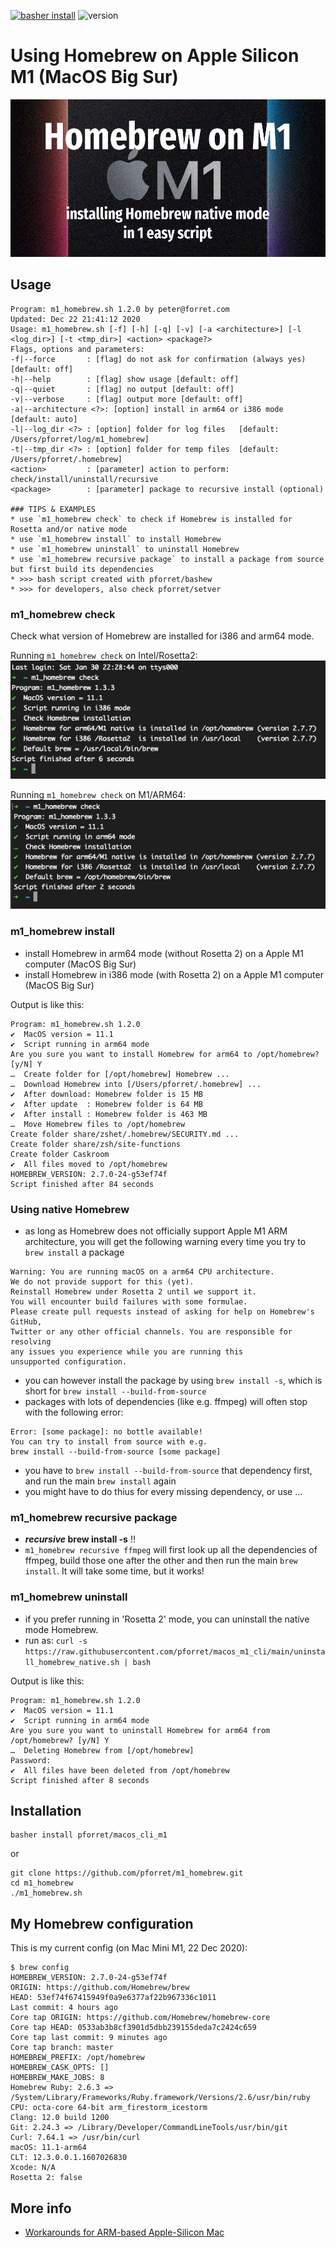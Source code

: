 [![basher install](https://img.shields.io/badge/basher-install-white?logo=gnu-bash&style=flat)](https://basher.gitparade.com/package/)
![version](https://img.shields.io/github/v/release/pforret/macos_m1_cli)

# Using Homebrew on Apple Silicon M1 (MacOS Big Sur) 

![](doc/m1_homebrew.jpg)

## Usage

    Program: m1_homebrew.sh 1.2.0 by peter@forret.com
    Updated: Dec 22 21:41:12 2020
    Usage: m1_homebrew.sh [-f] [-h] [-q] [-v] [-a <architecture>] [-l <log_dir>] [-t <tmp_dir>] <action> <package?>
    Flags, options and parameters:
    -f|--force       : [flag] do not ask for confirmation (always yes) [default: off]
    -h|--help        : [flag] show usage [default: off]
    -q|--quiet       : [flag] no output [default: off]
    -v|--verbose     : [flag] output more [default: off]
    -a|--architecture <?>: [option] install in arm64 or i386 mode  [default: auto]
    -l|--log_dir <?> : [option] folder for log files   [default: /Users/pforret/log/m1_homebrew]
    -t|--tmp_dir <?> : [option] folder for temp files  [default: /Users/pforret/.homebrew]
    <action>         : [parameter] action to perform: check/install/uninstall/recursive
    <package>        : [parameter] package to recursive install (optional)
    
    ### TIPS & EXAMPLES
    * use `m1_homebrew check` to check if Homebrew is installed for Rosetta and/or native mode
    * use `m1_homebrew install` to install Homebrew
    * use `m1_homebrew uninstall` to uninstall Homebrew
    * use `m1_homebrew recursive package` to install a package from source but first build its dependencies
    * >>> bash script created with pforret/bashew
    * >>> for developers, also check pforret/setver

### m1_homebrew check

Check what version of Homebrew are installed for i386 and arm64 mode.

Running `m1_homebrew check` on Intel/Rosetta2:
![m1_homebrew check for i386](doc/check_i386.png)

Running `m1_homebrew check` on M1/ARM64:
![m1_homebrew check for arm64](doc/check_arm64.png)


### m1_homebrew install

* install Homebrew in arm64 mode (without Rosetta 2) on a Apple M1 computer (MacOS Big Sur)
* install Homebrew in i386 mode (with Rosetta 2) on a Apple M1 computer (MacOS Big Sur)

Output is like this:
```
Program: m1_homebrew.sh 1.2.0
✔  MacOS version = 11.1
✔  Script running in arm64 mode
Are you sure you want to install Homebrew for arm64 to /opt/homebrew? [y/N] Y 
…  Create folder for [/opt/homebrew] Homebrew ...
…  Download Homebrew into [/Users/pforret/.homebrew] ...
✔  After download: Homebrew folder is 15 MB
✔  After update  : Homebrew folder is 64 MB                                      
✔  After install : Homebrew folder is 463 MB                                           
…  Move Homebrew files to /opt/homebrew
Create folder share/zshet/.homebrew/SECURITY.md ...                                                   
Create folder share/zsh/site-functions
Create folder Caskroom
✔  All files moved to /opt/homebrew                           
HOMEBREW_VERSION: 2.7.0-24-g53ef74f
Script finished after 84 seconds
```  

### Using native Homebrew

* as long as Homebrew does not officially support Apple M1 ARM architecture, 
  you will get the following warning every time you try to `brew install` a package

```  
Warning: You are running macOS on a arm64 CPU architecture.
We do not provide support for this (yet).
Reinstall Homebrew under Rosetta 2 until we support it.
You will encounter build failures with some formulae.
Please create pull requests instead of asking for help on Homebrew's GitHub,
Twitter or any other official channels. You are responsible for resolving
any issues you experience while you are running this
unsupported configuration.
```  

* you can however install the package by using `brew install -s`, 
  which is short for `brew install --build-from-source`
* packages with lots of dependencies (like e.g. ffmpeg) will often stop with the following error:
```  
Error: [some package]: no bottle available!
You can try to install from source with e.g.
brew install --build-from-source [some package]
```  
* you have to `brew install --build-from-source` that dependency first, 
  and run the main `brew install` again
* you might have to do thius for every missing dependency, or use ...

### m1_homebrew recursive package

* **_recursive_ brew install -s** !!
* `m1_homebrew recursive ffmpeg` will first look up all the dependencies of ffmpeg, 
  build those one after the other and then run the main `brew install`. 
  It will take some time, but it works!


### m1_homebrew uninstall

* if you prefer running in 'Rosetta 2' mode, you can uninstall the native mode Homebrew.
* run as: `curl -s https://raw.githubusercontent.com/pforret/macos_m1_cli/main/uninstall_homebrew_native.sh | bash`

Output is like this:
```  
Program: m1_homebrew.sh 1.2.0
✔  MacOS version = 11.1
✔  Script running in arm64 mode
Are you sure you want to uninstall Homebrew for arm64 from /opt/homebrew? [y/N] Y 
…  Deleting Homebrew from [/opt/homebrew]
Password:
✔  All files have been deleted from /opt/homebrew
Script finished after 8 seconds
```  

## Installation

    basher install pforret/macos_cli_m1

or 

    git clone https://github.com/pforret/m1_homebrew.git
    cd m1_homebrew
    ./m1_homebrew.sh

## My Homebrew configuration

This is my current config (on Mac Mini M1, 22 Dec 2020):

```  
$ brew config
HOMEBREW_VERSION: 2.7.0-24-g53ef74f
ORIGIN: https://github.com/Homebrew/brew
HEAD: 53ef74f67415949f0a9e6377af22b967336c1011
Last commit: 4 hours ago
Core tap ORIGIN: https://github.com/Homebrew/homebrew-core
Core tap HEAD: 0533ab3b8cf3901d5dbb239155deda7c2424c659
Core tap last commit: 9 minutes ago
Core tap branch: master
HOMEBREW_PREFIX: /opt/homebrew
HOMEBREW_CASK_OPTS: []
HOMEBREW_MAKE_JOBS: 8
Homebrew Ruby: 2.6.3 => /System/Library/Frameworks/Ruby.framework/Versions/2.6/usr/bin/ruby
CPU: octa-core 64-bit arm_firestorm_icestorm
Clang: 12.0 build 1200
Git: 2.24.3 => /Library/Developer/CommandLineTools/usr/bin/git
Curl: 7.64.1 => /usr/bin/curl
macOS: 11.1-arm64
CLT: 12.3.0.0.1.1607026830
Xcode: N/A
Rosetta 2: false
```  


## More info
* [Workarounds for ARM-based Apple-Silicon Mac](https://github.com/mikelxc/Workarounds-for-ARM-mac)
